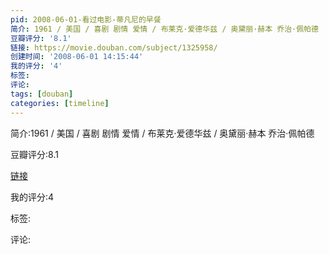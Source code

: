 ```yaml
---
pid: 2008-06-01-看过电影-蒂凡尼的早餐
简介: 1961 / 美国 / 喜剧 剧情 爱情 / 布莱克·爱德华兹 / 奥黛丽·赫本 乔治·佩帕德
豆瓣评分: '8.1'
链接: https://movie.douban.com/subject/1325958/
创建时间: '2008-06-01 14:15:44'
我的评分: '4'
标签:
评论:
tags: [douban]
categories: [timeline]
---
```

简介:1961 / 美国 / 喜剧 剧情 爱情 / 布莱克·爱德华兹 / 奥黛丽·赫本 乔治·佩帕德

豆瓣评分:8.1

[链接](https://movie.douban.com/subject/1325958/)

我的评分:4

标签:

评论:

